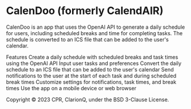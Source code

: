 # CalenDoo (formerly CalendAIR)

CalenDoo is an app that uses the OpenAI API to generate a daily schedule for users, including scheduled breaks and time for completing tasks. The schedule is converted to an ICS file that can be added to the user's calendar.

Features
Create a daily schedule with scheduled breaks and task times using the OpenAI API
Input user tasks and preferences
Convert the daily schedule to an ICS file that can be added to the user's calendar
Send notifications to the user at the start of each task and during scheduled break times
Customize settings for notifications, task times, and break times
Use the app on a mobile device or web browser

Copyright © 2023 CPR, ClarionQ, under the BSD 3-Clause License.
